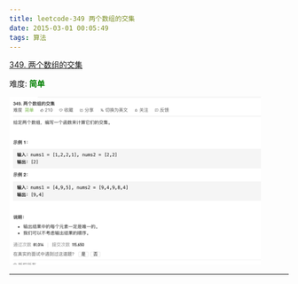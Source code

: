```yaml
---
title: leetcode-349 两个数组的交集
date: 2015-03-01 00:05:49
tags: 算法
---
```





[349. 两个数组的交集](https://leetcode-cn.com/problems/intersection-of-two-arrays/)

难度:  <font color="green">**简单**</font>


<img src="leetcode-349-两个数组的交集/0.png" width = 90% height = 50% />


<br>


---